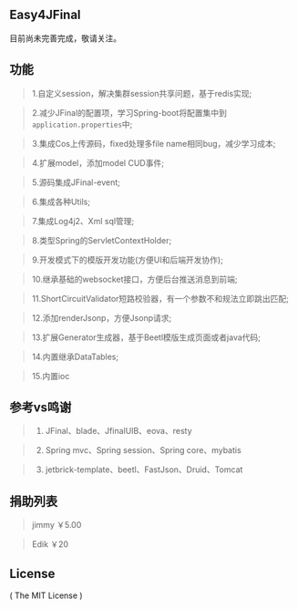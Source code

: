 ## Easy4JFinal
目前尚未完善完成，敬请关注。

## 功能
> 1.自定义session，解决集群session共享问题，基于redis实现;

> 2.减少JFinal的配置项，学习Spring-boot将配置集中到`application.properties`中;

> 3.集成Cos上传源码，fixed处理多file name相同bug，减少学习成本;

> 4.扩展model，添加model CUD事件;

> 5.源码集成JFinal-event;

> 6.集成各种Utils;

> 7.集成Log4j2、Xml sql管理;

> 8.类型Spring的ServletContextHolder;

> 9.开发模式下的模版开发功能(方便UI和后端开发协作);

> 10.继承基础的websocket接口，方便后台推送消息到前端;

> 11.ShortCircuitValidator短路校验器，有一个参数不和规法立即跳出匹配;

> 12.添加renderJsonp，方便Jsonp请求;

> 13.扩展Generator生成器，基于Beetl模版生成页面或者java代码;

> 14.内置继承DataTables;

> 15.内置ioc

## 参考vs鸣谢
> 1. JFinal、blade、JfinalUIB、eova、resty

> 2. Spring mvc、Spring session、Spring core、mybatis

> 3. jetbrick-template、beetl、FastJson、Druid、Tomcat

## 捐助列表
> jimmy ￥5.00

> Edik  ￥20

## License

( The MIT License )